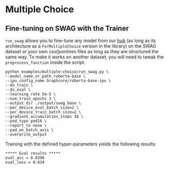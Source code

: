<!---
Copyright 2020 The HuggingFace Team. All rights reserved.

Licensed under the Apache License, Version 2.0 (the "License");
you may not use this file except in compliance with the License.
You may obtain a copy of the License at

    http://www.apache.org/licenses/LICENSE-2.0

Unless required by applicable law or agreed to in writing, software
distributed under the License is distributed on an "AS IS" BASIS,
WITHOUT WARRANTIES OR CONDITIONS OF ANY KIND, either express or implied.
See the License for the specific language governing permissions and
limitations under the License.
-->

# Multiple Choice

## Fine-tuning on SWAG with the Trainer

`run_swag` allows you to fine-tune any model from our [hub](https://huggingface.co/models) (as long as its architecture as a `ForMultipleChoice` version in the library) on the SWAG dataset or your own csv/jsonlines files as long as they are structured the same way. To make it works on another dataset, you will need to tweak the `preprocess_function` inside the script.

```
python examples/multiple-choice/run_swag.py \
--model_name_or_path roberta-base \
--ipu_config_name Graphcore/roberta-base-ipu \
--do_train \
--do_eval \
--learning_rate 5e-5 \
--num_train_epochs 3 \
--output_dir ./output/swag_base \
--per_device_eval_batch_size=2 \
--per_device_train_batch_size=2 \
--gradient_accumulation_steps 16 \
--pod_type pod16 \
--report_to none \
--pad_on_batch_axis \
--overwrite_output
```

Training with the defined hyper-parameters yields the following results:
```
***** Eval results *****
eval_acc = 0.8396
eval_loss = 0.439
```
